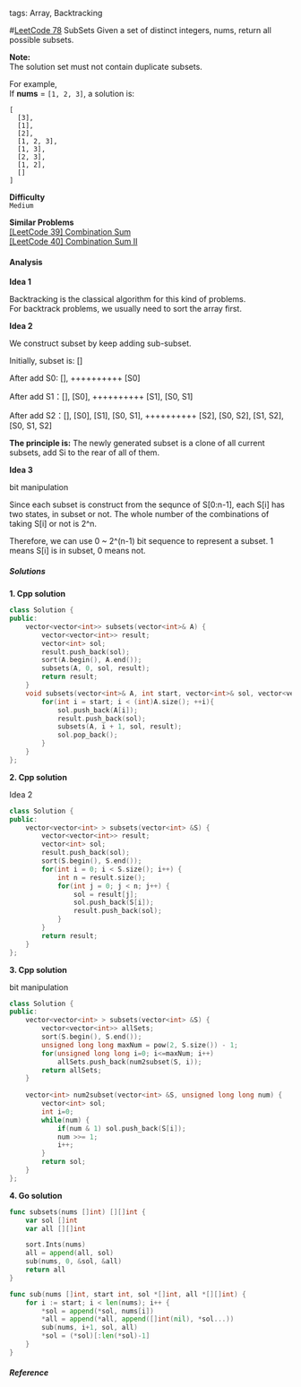 tags: Array, Backtracking

#[LeetCode 78] SubSets
Given a set of distinct integers, nums, return all possible subsets.

**Note:**  
The solution set must not contain duplicate subsets.

For example,  
If **nums** = `[1, 2, 3]`, a solution is:

    [
      [3],
      [1],
      [2],
      [1, 2, 3],
      [1, 3],
      [2, 3],
      [1, 2],
      []
    ]

**Difficulty**  
`Medium`

**Similar Problems**  
[[LeetCode 39] Combination Sum]()  
[[LeetCode 40] Combination Sum II]()

#### Analysis

**Idea 1**

Backtracking is the classical algorithm for this kind of problems.   
For backtrack problems, we usually need to sort the array first.


**Idea 2**

We construct subset by keep adding sub-subset.

Initially, subset is: []

After add S0: [], ++++++++++ [S0]

After add S1：[], [S0], ++++++++++ [S1], [S0, S1]

After add S2：[], [S0], [S1], [S0, S1], ++++++++++ [S2], [S0, S2], [S1, S2], [S0, S1, S2]

**The principle is:** The newly generated subset is a clone of all current subsets, add Si to the rear of all of them.

**Idea 3**

bit manipulation

Since each subset is construct from the sequnce of S[0:n-1], each S[i] has two states, in subset or not. The whole number of the combinations of
taking S[i] or not is 2^n.

Therefore, we can use 0 ~ 2^(n-1) bit sequence to represent a subset.
1 means S[i] is in subset, 0 means not.


##### Solutions

**1. Cpp solution**

```cpp
class Solution {
public:
    vector<vector<int>> subsets(vector<int>& A) {
        vector<vector<int>> result;
        vector<int> sol;
        result.push_back(sol);
        sort(A.begin(), A.end());
        subsets(A, 0, sol, result);
        return result;
    }
    void subsets(vector<int>& A, int start, vector<int>& sol, vector<vector<int>>& result){
        for(int i = start; i < (int)A.size(); ++i){
            sol.push_back(A[i]);
            result.push_back(sol);
            subsets(A, i + 1, sol, result);
            sol.pop_back();
        }
    }
};
```

**2. Cpp solution**

Idea 2

```cpp
class Solution {
public:
    vector<vector<int> > subsets(vector<int> &S) {
        vector<vector<int>> result;
        vector<int> sol;
        result.push_back(sol);
        sort(S.begin(), S.end());
        for(int i = 0; i < S.size(); i++) {
            int n = result.size();
            for(int j = 0; j < n; j++) {
                sol = result[j];
                sol.push_back(S[i]);
                result.push_back(sol);
            }
        }
        return result;
    }
};
```

**3. Cpp solution**

bit manipulation

```cpp
class Solution {
public:
    vector<vector<int> > subsets(vector<int> &S) {
        vector<vector<int>> allSets;
        sort(S.begin(), S.end());
        unsigned long long maxNum = pow(2, S.size()) - 1;
        for(unsigned long long i=0; i<=maxNum; i++) 
            allSets.push_back(num2subset(S, i));
        return allSets;
    }
    
    vector<int> num2subset(vector<int> &S, unsigned long long num) {
        vector<int> sol;
        int i=0;
        while(num) {
            if(num & 1) sol.push_back(S[i]);
            num >>= 1;
            i++;
        }
        return sol;
    }
};
```

**4. Go solution**

```go
func subsets(nums []int) [][]int {
    var sol []int
    var all [][]int

    sort.Ints(nums)
    all = append(all, sol)
    sub(nums, 0, &sol, &all)
    return all
}

func sub(nums []int, start int, sol *[]int, all *[][]int) {
    for i := start; i < len(nums); i++ {
        *sol = append(*sol, nums[i])
        *all = append(*all, append([]int(nil), *sol...))
        sub(nums, i+1, sol, all)
        *sol = (*sol)[:len(*sol)-1]
    }
}
```

##### Reference

[LeetCode 78]:https://leetcode.com/problems/subsets
